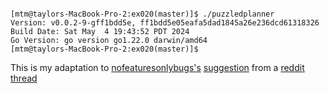 ```log

[mtm@taylors-MacBook-Pro-2:ex020(master)]$ ./puzzledplanner
Version: v0.0.2-9-gff1bdd5e, ff1bdd5e05eafa5dad1845a26e236dcd61318326
Build Date: Sat May  4 19:43:52 PDT 2024
Go Version: go version go1.22.0 darwin/amd64
[mtm@taylors-MacBook-Pro-2:ex020(master)]$

```

This is my adaptation to [nofeaturesonlybugs's](https://www.reddit.com/user/nofeaturesonlybugs/) [suggestion](https://www.reddit.com/r/golang/comments/udhml7/comment/i6k79hs/) from a [reddit thread](https://www.reddit.com/r/golang/comments/udhml7/best_way_to_embed_version_info_into_binary/)
